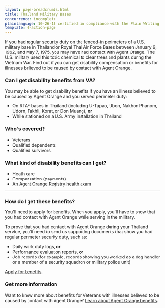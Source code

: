 ```yaml
---
layout: page-breadcrumbs.html
title: Thailand Military Bases
concurrence: incomplete
plainlanguage: 10-26-16 certified in compliance with the Plain Writing Act
template: 4-action-page
---
```


<div class="va-introtext">

If you had regular security duty on the fenced-in perimeters of a U.S. military base in Thailand or Royal Thai Air Force Bases between January 9, 1962, and May 7, 1975, you may have had contact with Agent Orange. The U.S. military used this toxic chemical to clear trees and plants during the Vietnam War. Find out if you can get disability compensation or benefits for illnesses believed to be caused by contact with Agent Orange.

</div>

<div class="call-out" markdown="1">

### Can I get disability benefits from VA?

You may be able to get disability benefits if you have an illness believed to be caused by Agent Orange and you served perimeter duty: 
- On RTAF bases in Thailand (including U-Tapao, Ubon, Nakhon Phanom, Udorn, Takhli, Korat, or Don Muang), **or**
- While stationed on a U.S. Army installation in Thailand

### Who's covered?
- Veterans
- Qualified dependents
- Qualified survivors
</div>

### What kind of disability benefits can I get?
- Heath care
- Compensation (payments)
- [An Agent Orange Registry health exam](/disability-benefits/conditions/exposure-to-hazardous-materials/agent-orange/registry-health-exam/)

-----

### How do I get these benefits?
You'll need to apply for benefits. When you apply, you'll have to show that you had contact with Agent Orange while serving in the military. 

To prove that you had contact with Agent Orange during your Thailand service, you'll need to send us supporting documents that show you had regular perimeter security duty, such as:
- Daily work duty logs, **or**
- Performance evaluation reports, **or**
- Job records (for example, records showing you worked as a dog handler or a member of a security squadron or military police unit)

[Apply for benefits](/disability-benefits/apply-for-benefits/).


### Get more information
Want to know more about benefits for Veterans with illnesses believed to be caused by contact with Agent Orange? [Learn about Agent Orange benefits](http://www.publichealth.va.gov/exposures/agentorange/benefits/index.asp).

